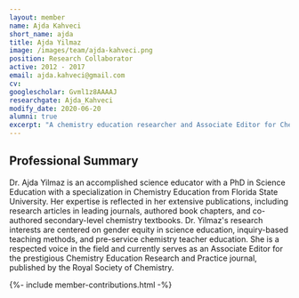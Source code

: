 ```yaml
---
layout: member
name: Ajda Kahveci
short_name: ajda
title: Ajda Yilmaz
image: /images/team/ajda-kahveci.png
position: Research Collaborator
active: 2012 - 2017
email: ajda.kahveci@gmail.com
cv:
googlescholar: Gvml1z8AAAAJ
researchgate: Ajda_Kahveci
modify_date: 2020-06-20   
alumni: true
excerpt: "A chemistry education researcher and Associate Editor for Chemistry Education Research and Practice, with interests in gender equity, inquiry methods, and teacher education."
---
```


## Professional Summary

<div class="card bg-light mb-3">
<div class="card-body">
<p class="card-text">
Dr. Ajda Yilmaz is an accomplished science educator with a PhD in Science Education with a specialization in Chemistry Education from Florida State University. Her expertise is reflected in her extensive publications, including research articles in leading journals, authored book chapters, and co-authored secondary-level chemistry textbooks. Dr. Yilmaz's research interests are centered on gender equity in science education, inquiry-based teaching methods, and pre-service chemistry teacher education. She is a respected voice in the field and currently serves as an Associate Editor for the prestigious Chemistry Education Research and Practice journal, published by the Royal Society of Chemistry.
</p>
</div>
</div>

{%- include member-contributions.html -%}